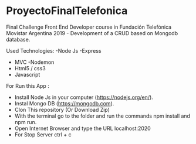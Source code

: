 # ProyectoFinalTelefonica

Final Challenge Front End Developer course in Fundación Telefónica Movistar Argentina 2019 -
Development of a CRUD based on Mongodb database.

Used Technologies: 
-Node Js
-Express
- MVC
-Nodemon
- Html5 / css3
- Javascript

For Run this App :
- Install Node Js in your computer (https://nodejs.org/en/).
- Instal Mongo DB (https://mongodb.com).
- Clon This repository (Or Download Zip)
- With the terminal go to the folder and run the commands npm install and npm run.
- Open Internet Browser and type the URL localhost:2020
- For Stop Server ctrl + c
